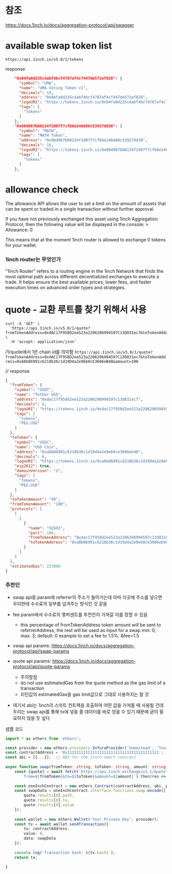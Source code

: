 # 참조 
https://docs.1inch.io/docs/aggregation-protocol/api/swagger
# available swap token list
`https://api.1inch.io/v5.0/1/tokens`

response
```json
    "0x04fa0d235c4abf4bcf4787af4cf447de572ef828": {
      "symbol": "UMA",
      "name": "UMA Voting Token v1",
      "decimals": 18,
      "address": "0x04fa0d235c4abf4bcf4787af4cf447de572ef828",
      "logoURI": "https://tokens.1inch.io/0x04fa0d235c4abf4bcf4787af4cf447de572ef828.png",
      "tags": [
        "tokens"
      ]
    },
    "0x08d967bb0134f2d07f7cfb6e246680c53927dd30": {
      "symbol": "MATH",
      "name": "MATH Token",
      "address": "0x08d967bb0134f2d07f7cfb6e246680c53927dd30",
      "decimals": 18,
      "logoURI": "https://tokens.1inch.io/0x08d967bb0134f2d07f7cfb6e246680c53927dd30.png",
      "tags": [
        "tokens"
      ]
    },
```

# allowance check

The allowance API allows the user to set a limit on the amount of assets that can be spent or traded in a single transaction without further approval.

If you have not previously exchanged this asset using 1inch Aggregation Protocol, then the following value will be displayed in the console: > Allowance: 0

This means that at the moment 1inch router is allowed to exchange 0 tokens for your wallet.

### 1inch router는 무엇인가
"1inch Router" refers to a routing engine in the 1inch Network that finds the most optimal path across different decentralized exchanges to execute a trade. It helps ensure the best available prices, lower fees, and faster execution times on advanced order types and strategies.

# quote - 교환 루트를 찾기 위해서 사용
```
curl -X 'GET' \
  'https://api.1inch.io/v5.0/1/quote?fromTokenAddress=0xdAC17F958D2ee523a2206206994597C13D831ec7&toTokenAddress=0xA0b86991c6218b36c1d19D4a2e9Eb0cE3606eB48&amount=100' \
  -H 'accept: application/json'
```
/1/quote에서 1은 chain id를 의미함
`https://api.1inch.io/v5.0/1/quote?fromTokenAddress=0xdAC17F958D2ee523a2206206994597C13D831ec7&toTokenAddress=0xA0b86991c6218b36c1d19D4a2e9Eb0cE3606eB48&amount=100`

// response

```json
{
  "fromToken": {
    "symbol": "USDT",
    "name": "Tether USD",
    "address": "0xdac17f958d2ee523a2206206994597c13d831ec7",
    "decimals": 6,
    "logoURI": "https://tokens.1inch.io/0xdac17f958d2ee523a2206206994597c13d831ec7.png",
    "tags": [
      "tokens",
      "PEG:USD"
    ]
  },
  "toToken": {
    "symbol": "USDC",
    "name": "USD Coin",
    "address": "0xa0b86991c6218b36c1d19d4a2e9eb0ce3606eb48",
    "decimals": 6,
    "logoURI": "https://tokens.1inch.io/0xa0b86991c6218b36c1d19d4a2e9eb0ce3606eb48.png",
    "eip2612": true,
    "domainVersion": "2",
    "tags": [
      "tokens",
      "PEG:USD"
    ]
  },
  "toTokenAmount": "99",
  "fromTokenAmount": "100",
  "protocols": [
    [
      [
        {
          "name": "SUSHI",
          "part": 100,
          "fromTokenAddress": "0xdac17f958d2ee523a2206206994597c13d831ec7",
          "toTokenAddress": "0xa0b86991c6218b36c1d19d4a2e9eb0ce3606eb48"
        }
      ]
    ]
  ],
  "estimatedGas": 223000
}
```

### 추천인 
- swap api중 param에 referrer의 주소가 들어가는데 아마 이곳에 주소를 넣으면 우리한테 수수료의 일부를 넘겨주는 방식인 것 같음
- fee param에서 수수료의 몇퍼센트를 추천인이 가져갈 지를 정할 수 있음
  - this percentage of fromTokenAddress token amount will be sent to referrerAddress, the rest will be used as input for a swap
    min: 0; max: 3; default: 0  example to set a fee to 1.5%: &fee=1.5

- swap api params: https://docs.1inch.io/docs/aggregation-protocol/api/swap-params
- quote api params: https://docs.1inch.io/docs/aggregation-protocol/api/quote-params
    - 주의할점
    - do not use estimatedGas from the quote method as the gas limit of a transaction
    - 리턴값의 estimatedGas을 gas limit값으로 그대로 사용하지는 말 것
- 여기서 abi는 1inch의 스마트 컨트랙을 호출하여 어떤 값을 가져올 때 사용될 건데 우리는 swap api를 통해 tx에 넣을 콜 데이터를 바로 얻을 수 있기 때문에 굳이 필요하지 않을 듯 싶다

샘플 코드

```ts
import * as ethers from 'ethers';

const provider = new ethers.providers.InfuraProvider('homestead', 'Your_Infura_API_Key');
const contractAddress = '0x1111111111111111111111111111111111111111';
const abi = [{...}];  // ABI for the 1inch smart contract
    
async function swap(fromToken: string, toToken: string, amount: string) {
    const [quote] = await fetch(`https://api.1inch.exchange/v1.1/quote?
        from=${fromToken}&to=${toToken}&amount=${amount}`).then(res => res.json());
        
    const oneInchContract = new ethers.Contract(contractAddress, abi, provider);
    const swapData = oneInchContract.interface.functions.swap.encode([
        quote.results[0].path,
        quote.results[0].to,
        quote.results[0].value
    ]);
    
    const wallet = new ethers.Wallet('Your_Private_Key', provider);
    const tx = await wallet.sendTransaction({
        to: contractAddress,
        value: 0,
        data: swapData
    });
    
    console.log(`Transaction hash: ${tx.hash}`);
    return tx;

}
```